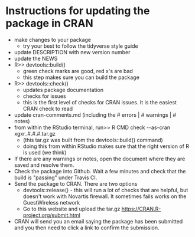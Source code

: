 # Instructions for updating the package in CRAN

* make changes to your package
  * try your best to follow the tidyverse style guide
* update DESCRIPTION with new version number
* update the NEWS
* R>> devtools::build()
  * green check marks are good, red x's are bad
  * this step makes sure you can build the package
* R>> devtools::check()
  * updates package documentation
  * checks for issues
  * this is the first level of checks for CRAN issues.  It is the easiest CRAN check to read
* update cran-comments.md (including the # errors | # warnings | # notes)
* from within the RStudio terminal, run>> R CMD check --as-cran xgxr_#.#.#.tar.gz
  * (this tar.gz was built from the devtools::build() command)
  * doing this from within RStudio makes sure that the right version of R is used (we think)
* If there are any warnings or notes, open the document where they are saved and resolve them.
* Check the package into Github.  Wait a few minutes and check that the build is "passing" under Travis CI.
* Send the package to CRAN.  There are two options
  * devtools::release() - this will run a lot of checks that are helpful, but doesn't work with Novartis firewall.  It sometimes fails works on the GuestWireless network
  * Go to this website and upload the tar.gz https://CRAN.R-project.org/submit.html
* CRAN will send you an email saying the package has been submitted and you then need to click a link to confirm the submission.
